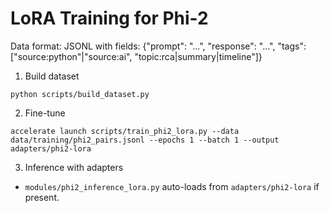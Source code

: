 # LoRA Training for Phi-2

Data format: JSONL with fields:
{"prompt": "...", "response": "...", "tags": ["source:python"|"source:ai", "topic:rca|summary|timeline"]}

1) Build dataset
```
python scripts/build_dataset.py
```

2) Fine-tune
```
accelerate launch scripts/train_phi2_lora.py --data data/training/phi2_pairs.jsonl --epochs 1 --batch 1 --output adapters/phi2-lora
```

3) Inference with adapters
- `modules/phi2_inference_lora.py` auto-loads from `adapters/phi2-lora` if present.
